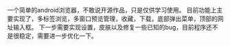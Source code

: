一个简单的android浏览器，不敢说开源作品，只是仅供学习使用。
目前功能上主要实现了，多标签浏览，多窗口预览管理，收藏，下载，底部弹出菜单，顶部的网址输入框。
下一步需要实现设置，皮肤以及修复一些已知的bug，目前程序还不是很稳定，需要进一步优化一下。
